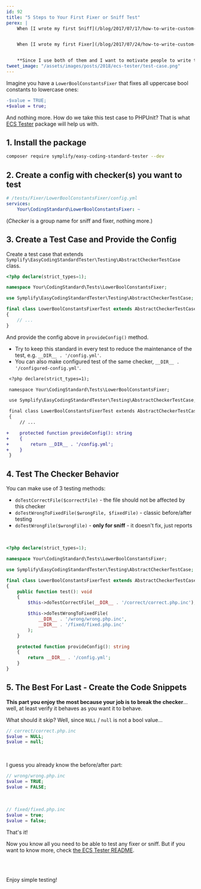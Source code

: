 ```yaml
---
id: 92
title: "5 Steps to Your First Fixer or Sniff Test"
perex: |
    When [I wrote my first Sniff](/blog/2017/07/17/how-to-write-custom-sniff-for-code-sniffer-3/) 4 years ago I wanted to test it. I expected testing class, that would register sniff, provide ugly code and compare it to fixed one. So I started to explore PHP_CodeSniffer looking for such feature. Found one class, second class, warnings, errors, uff and after 10th error, I closed it.


    When [I wrote my first Fixer](/blog/2017/07/24/how-to-write-custom-fixer-for-php-cs-fixer-24/), the story was a bit shorter but very similar. No wonder people don't test when the entry barrier is so huge.


    **Since I use both of them and I want to motivate people to write their own sniffs and fixers, I turned this barrier to just 5 short steps** for both of them.
tweet_image: "/assets/images/posts/2018/ecs-tester/test-case.png"
---
```


Imagine you have a `LowerBoolConstantsFixer` that fixes all uppercase bool constants to lowercase ones:

```diff
-$value = TRUE;
+$value = true;
```

And nothing more. How do we take this test case to PHPUnit? That is what [ECS Tester](https://github.com/symplify/easy-coding-standard-tester) package will help us with.

## 1. Install the package

```bash
composer require symplify/easy-coding-standard-tester --dev
```

## 2. Create a config with checker(s) you want to test


```yaml
# /tests/Fixer/LowerBoolConstantsFixer/config.yml
services:
    Your\CodingStandard\LowerBoolConstantsFixer: ~
```

(*Checker* is a group name for sniff and fixer, nothing more.)

## 3. Create a Test Case and Provide the Config

Create a test case that extends `Symplify\EasyCodingStandardTester\Testing\AbstractCheckerTestCase` class.

```php
<?php declare(strict_types=1);

namespace Your\CodingStandard\Tests\LowerBoolConstantsFixer;

use Symplify\EasyCodingStandardTester\Testing\AbstractCheckerTestCase;

final class LowerBoolConstantsFixerTest extends AbstractCheckerTestCase
{
    // ...
}
```

And provide the config above in `provideConfig()` method.

- Try to keep this standard in every test to reduce the maintenance of the test, e.g. `__DIR__ . '/config.yml'`.
- You can also make configured test of the same checker, `__DIR__ . '/configured-config.yml'`.

```diff
 <?php declare(strict_types=1);

 namespace Your\CodingStandard\Tests\LowerBoolConstantsFixer;

 use Symplify\EasyCodingStandardTester\Testing\AbstractCheckerTestCase;

 final class LowerBoolConstantsFixerTest extends AbstractCheckerTestCase
 {
     // ...

+    protected function provideConfig(): string
+    {
+        return __DIR__ . '/config.yml';
+    }
 }
```

## 4. Test The Checker Behavior

You can make use of 3 testing methods:

- `doTestCorrectFile($correctFile)` - the file should not be affected by this checker
- `doTestWrongToFixedFile($wrongFile, $fixedFile)` - classic before/after testing
- `doTestWrongFile($wrongFile)` - **only for sniff** - it doesn't fix, just reports

<br>

```php
<?php declare(strict_types=1);

namespace Your\CodingStandard\Tests\LowerBoolConstantsFixer;

use Symplify\EasyCodingStandardTester\Testing\AbstractCheckerTestCase;

final class LowerBoolConstantsFixerTest extends AbstractCheckerTestCase
{
    public function test(): void
    {
        $this->doTestCorrectFile(__DIR__ . '/correct/correct.php.inc');

        $this->doTestWrongToFixedFile(
            __DIR__ . '/wrong/wrong.php.inc',
            __DIR__ . '/fixed/fixed.php.inc'
        );
    }

    protected function provideConfig(): string
    {
        return __DIR__ . '/config.yml';
    }
}
```

## 5. The Best For Last - Create the Code Snippets

**This part you enjoy the most because your job is to break the checker**... well, at least verify it behaves as you want it to behave.

What should it skip? Well, since `NULL` / `null` is not a bool value...

```php
// correct/correct.php.inc
$value = NULL;
$value = null;
```

<br>

I guess you already know the before/after part:

```php
// wrong/wrong.php.inc
$value = TRUE;
$value = FALSE;
```

<br>

```php
// fixed/fixed.php.inc
$value = true;
$value = false;
```

That's it!


Now you know all you need to be able to test any fixer or sniff. But if you want to know more, check [the ECS Tester README](https://github.com/symplify/easy-coding-standardTester).

<br><br>

Enjoy simple testing!
